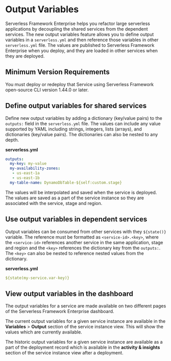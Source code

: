 # Output Variables

Serverless Framework Enterprise helps you refactor large serverless applications by decoupling the shared services from the dependent services. The new output variables feature allows you to define output variables in a `serverless.yml` and then reference those variables in other `serverless.yml` file. The values are published to Serverless Framework Enterprise when you deploy, and they are loaded in other services when they are deployed.

## Minimum Version Requirements

You must deploy or redeploy that Service using Serverless Framework open-source CLI version 1.44.0 or later.
## Define output variables for shared services
Define new output variables by adding a dictionary (key/value pairs) to the `outputs:` field in the `serverless.yml` file. The values can include any value supported by YAML including strings, integers, lists (arrays), and dictionaries (key/value pairs). The dictionaries can also be nested to any depth.

**serverless.yml**
```yaml
outputs:
  my-key: my-value
  my-availability-zones:
   - us-east-1a
   - us-east-1b
  my-table-name: DynamoDbTable-${self:custom.stage}
```

The values will be interpolated and saved when the service is deployed. The values are saved as a part of the service instance so they are associated with the service, stage and region.

## Use output variables in dependent services

Output variables can be consumed from other services with they `${state()}` variable. The reference must be formatted as `<service-id>.<key>`, where the `<service-id>` references another service in the same application, stage and region and the `<key>` references the dictionary key from the `outputs:`. The `<key>` can also be nested to reference nested values from the dictionary.

**serverless.yml**
```yaml
${state(my-service.var-key)}
```

## View output variables in the dashboard

The output variables for a service are made available on two different pages of the Serverless Framework Enterprise dashboard.

The current output variables for a given service instance are available in the **Variables** > **Output** section of the service instance view. This will show the values which are currently available.

The historic output variables for a given service instance are available as a part of the deployment record which is available in the **activity & insights** section of the service instance view after a deployment. 
